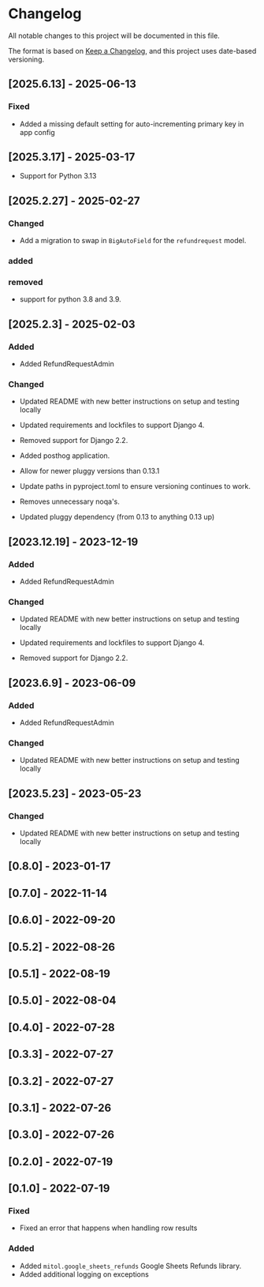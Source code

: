 # Changelog
All notable changes to this project will be documented in this file.

The format is based on [Keep a Changelog](https://keepachangelog.com/en/1.0.0/),
and this project uses date-based versioning.

<!-- scriv-insert-here -->

<a id='changelog-2025.6.13'></a>
## [2025.6.13] - 2025-06-13

### Fixed

- Added a missing default setting for auto-incrementing primary key in app config

<a id='changelog-2025.3.17'></a>
## [2025.3.17] - 2025-03-17

- Support for Python 3.13

<a id='changelog-2025.2.27'></a>
## [2025.2.27] - 2025-02-27

### Changed

- Add a migration to swap in `BigAutoField` for the `refundrequest` model.

### added

### removed

- support for python 3.8 and 3.9.

<a id='changelog-2025.2.3'></a>
## [2025.2.3] - 2025-02-03

### Added

- Added RefundRequestAdmin

### Changed

- Updated README with new better instructions on setup and testing locally

- Updated requirements and lockfiles to support Django 4.
- Removed support for Django 2.2.

- Added posthog application.

- Allow for newer pluggy versions than 0.13.1

- Update paths in pyproject.toml to ensure versioning continues to work.

- Removes unnecessary noqa's.

- Updated pluggy dependency (from 0.13 to anything 0.13 up)

<a id='changelog-2023.12.19'></a>
## [2023.12.19] - 2023-12-19

### Added

- Added RefundRequestAdmin

### Changed

- Updated README with new better instructions on setup and testing locally

- Updated requirements and lockfiles to support Django 4.
- Removed support for Django 2.2.

<a id='changelog-2023.6.9'></a>
## [2023.6.9] - 2023-06-09

### Added

- Added RefundRequestAdmin

### Changed

- Updated README with new better instructions on setup and testing locally

<a id='changelog-2023.5.23'></a>
## [2023.5.23] - 2023-05-23

### Changed

- Updated README with new better instructions on setup and testing locally

## [0.8.0] - 2023-01-17

## [0.7.0] - 2022-11-14

## [0.6.0] - 2022-09-20

## [0.5.2] - 2022-08-26

## [0.5.1] - 2022-08-19

## [0.5.0] - 2022-08-04

## [0.4.0] - 2022-07-28

## [0.3.3] - 2022-07-27

## [0.3.2] - 2022-07-27

## [0.3.1] - 2022-07-26

## [0.3.0] - 2022-07-26

## [0.2.0] - 2022-07-19

## [0.1.0] - 2022-07-19

### Fixed
- Fixed an error that happens when handling row results

### Added

- Added `mitol.google_sheets_refunds` Google Sheets Refunds library.
- Added additional logging on exceptions
